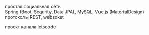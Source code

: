 
простая социальная сеть<br>
Spring (Boot, Sequrity, Data JPA), MySQL, Vue.js (MaterialDesign)<br>
протоколы REST, websoket

проект канала letscode
